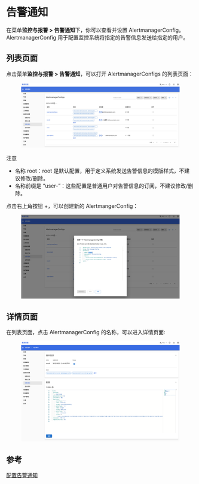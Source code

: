 # 告警通知

在菜单**监控与报警 > 告警通知**下，你可以查看并设置 AlertmanagerConfig。AlertmanagerConfig 用于配置监控系统将指定的告警信息发送给指定的用户。

## 列表页面

点击菜单**监控与报警 > 告警通知**，可以打开 AlertmanagerConfigs 的列表页面：

<figure class="screenshot">
  <img alt="alertmanagerconfig-list" src="../../assets/cluster-admin-ui/monitoring-alerting/alertmanager-config/list.jpg" />
</figure>

<aside class="note">
<div class="title">注意</div>

* 名称 root：root 是默认配置，用于定义系统发送告警信息的模版样式，不建议修改/删除。
* 名称前缀是 “user-”：这些配置是普通用户对告警信息的订阅，不建议修改/删除。

</aside>

点击右上角按钮 +，可以创建新的 AlertmangerConfig：

<figure class="screenshot">
  <img alt="alertmanagerconfig-create" src="../../assets/cluster-admin-ui/monitoring-alerting/alertmanager-config/create.png" />
</figure>

## 详情页面

在列表页面，点击 AlertmanagerConfig 的名称，可以进入详情页面:

<figure class="screenshot">
  <img alt="alertmanagerconfig-create" src="../../assets/cluster-admin-ui/monitoring-alerting/alertmanager-config/detail.png" />
</figure>


## 参考

[配置告警通知](../../monitoring-and-log-system/sys-config.md#告警通知)
